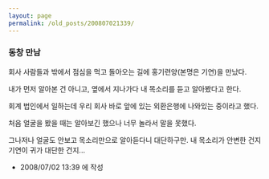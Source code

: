 ```yaml
---
layout: page
permalink: /old_posts/200807021339/
---
```


### 동창 만남

회사 사람들과 밖에서 점심을 먹고 돌아오는 길에 홍기련양(본명은 기연)을 만났다.

내가 먼저 알아본 건 아니고, 옆에서 지나가다 내 목소리를 듣고 알아봤다고 한다.

회계 법인에서 일하는데 우리 회사 바로 앞에 있는 외환은행에 나와있는 중이라고 했다.

처음 얼굴을 봤을 때는 알아보긴 했으나 너무 놀라서 말을 못했다.

그나저나 얼굴도 안보고 목소리만으로 알아듣다니 대단하구만. 내 목소리가 안변한 건지 기연이 귀가 대단한 건지...






- 2008/07/02 13:39 에 작성